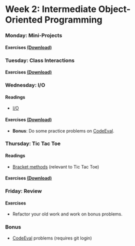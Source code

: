 # Week 2: Intermediate Object-Oriented Programming

### Monday: Mini-Projects

#### Exercises [(Download)][w2d1-exercises]

[w2d1-exercises]: ./w2d1/w2d1.zip?raw=true

### Tuesday: Class Interactions

#### Exercises [(Download)][w2d2-exercises]

[w2d2-exercises]: ./w2d2/w2d2.zip?raw=true

### Wednesday: I/O

#### Readings
- [I/O][io-reading]

[io-reading]: ./w2d3/readings/io.md

#### Exercises [(Download)][w2d3-exercises]

[w2d3-exercises]: ./w2d3/w2d3.zip?raw=true

- **Bonus**: Do some practice problems on [CodeEval][code-eval].

### Thursday: Tic Tac Toe

#### Readings
- [Bracket methods][bracket-methods] (relevant to Tic Tac Toe)

[bracket-methods]: ./w2d4/readings/bracket-methods.md

#### Exercises [(Download)][w2d4-exercises]

[w2d4-exercises]: ./w2d4/w2d4.zip?raw=true

### Friday: Review

#### Exercises
- Refactor your old work and work on bonus problems.

### Bonus
- [CodeEval][code-eval] problems (requires git login)

[code-eval]: http://www.codeeval.com/
